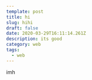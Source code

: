```yaml
---
template: post
title: hi
slug: hihi
draft: false
date: 2020-03-29T16:11:14.261Z
description: its good
category: web
tags:
  - web
---
```

imh